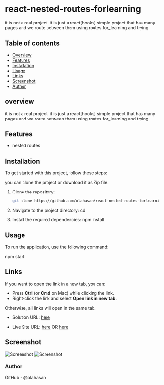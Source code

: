 # react-nested-routes-forlearning

it is not a real project. it is just a react[hooks] simple project that has many pages and we route between them using routes.for_learning and trying

## Table of contents

- [Overview](#overview)
- [Features](#Features)
- [Installation](#Installation)
- [Usage](#Usage)
- [Links](#Links)
- [Screenshot](#Screenshot)
- [Author](#author)


## overview
it is not a real project. it is just a react[hooks] simple project that has many pages and we route between them using routes.for_learning and trying


## Features
- nested routes

## Installation
To get started with this project, follow these steps:

you can clone the project or download it as Zip file.
1. Clone the repository:
   ```bash
   git clone https://github.com/olahasan/react-nested-routes-forlearning.git

2. Navigate to the project directory:
   cd <project-directory>

3. Install the required dependencies:
   npm install   


## Usage
To run the application, use the following command:

npm start


## Links

If you want to open the link in a new tab, you can:

- Press **Ctrl** (or **Cmd** on Mac) while clicking the link.
- Right-click the link and select **Open link in new tab**.

Otherwise, all links will open in the same tab.


- Solution URL: [here](https://github.com/olahasan/react-nested-routes-forlearning)

- Live Site URL: [here](https://react-nested-routes-forlearning.surge.sh/)  OR  [here](https://react-nested-routes-forlearning.netlify.app/)

 ## Screenshot
 
![Screenshot](./public/pic1.png)
![Screenshot](./public/pic2.png)


### Author

GitHub - @olahasan
